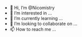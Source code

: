 - 👋 Hi, I’m @Nicomistry
- 👀 I’m interested in ...
- 🌱 I’m currently learning ...
- 💞️ I’m looking to collaborate on ...
- 📫 How to reach me ...

<!---
Nicomistry/Nicomistry is a ✨ special ✨ repository because its `README.md` (this file) appears on your GitHub profile.
You can click the Preview link to take a look at your changes.
--->
